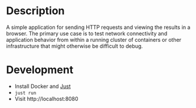 # Description

A simple application for sending HTTP requests and viewing the results in a browser.  The primary use case is to test network connectivity and application behavior from within a running cluster of containers or other infrastructure that might otherwise be difficult to debug.

# Development

* Install Docker and [Just](https://github.com/casey/just)
* `just run`
* Visit http://localhost:8080
